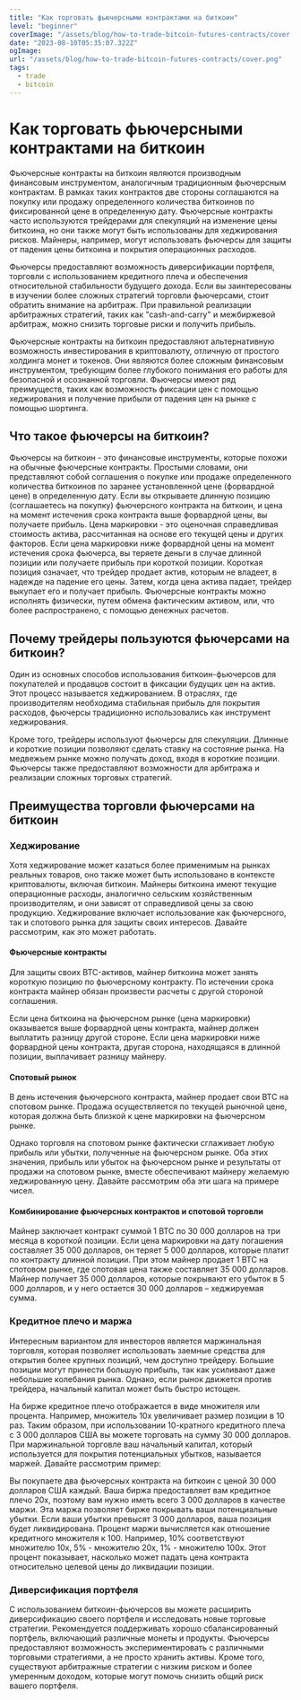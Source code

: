 ```yaml
---
title: "Как торговать фьючерсными контрактами на биткоин"
level: "beginner"
coverImage: "/assets/blog/how-to-trade-bitcoin-futures-contracts/cover.png"
date: "2023-08-10T05:35:07.322Z"
ogImage:
url: "/assets/blog/how-to-trade-bitcoin-futures-contracts/cover.png"
tags:
  - trade
  - bitcoin
---
```


# Как торговать фьючерсными контрактами на биткоин

Фьючерсные контракты на биткоин являются производным финансовым инструментом, аналогичным традиционным фьючерсным контрактам. В рамках таких контрактов две стороны соглашаются на покупку или продажу определенного количества биткоинов по фиксированной цене в определенную дату. Фьючерсные контракты часто используются трейдерами для спекуляций на изменение цены биткоина, но они также могут быть использованы для хеджирования рисков. Майнеры, например, могут использовать фьючерсы для защиты от падения цены биткоина и покрытия операционных расходов.

Фьючерсы предоставляют возможность диверсификации портфеля, торговли с использованием кредитного плеча и обеспечения относительной стабильности будущего дохода. Если вы заинтересованы в изучении более сложных стратегий торговли фьючерсами, стоит обратить внимание на арбитраж. При правильной реализации арбитражных стратегий, таких как "сash-and-carry" и межбиржевой арбитраж, можно снизить торговые риски и получить прибыль.
  
Фьючерсные контракты на биткоин предоставляют альтернативную возможность инвестирования в криптовалюту, отличную от простого холдинга монет и токенов. Они являются более сложным финансовым инструментом, требующим более глубокого понимания его работы для безопасной и осознанной торговли. Фьючерсы имеют ряд преимуществ, таких как возможность фиксации цен с помощью хеджирования и получение прибыли от падения цен на рынке с помощью шортинга.

## Что такое фьючерсы на биткоин?
Фьючерсы на биткоин - это финансовые инструменты, которые похожи на обычные фьючерсные контракты. Простыми словами, они представляют собой соглашения о покупке или продаже определенного количества биткоинов по заранее установленной цене (форвардной цене) в определенную дату. Если вы открываете длинную позицию (соглашаетесь на покупку) фьючерсного контракта на биткоин, и цена на момент истечения срока контракта выше форвардной цены, вы получаете прибыль. Цена маркировки - это оценочная справедливая стоимость актива, рассчитанная на основе его текущей цены и других факторов. Если цена маркировки ниже форвардной цены на момент истечения срока фьючерса, вы теряете деньги в случае длинной позиции или получаете прибыль при короткой позиции. Короткая позиция означает, что трейдер продает актив, которым не владеет, в надежде на падение его цены. Затем, когда цена актива падает, трейдер выкупает его и получает прибыль. Фьючерсные контракты можно исполнять физически, путем обмена фактическим активом, или, что более распространено, с помощью денежных расчетов.

## Почему трейдеры пользуются фьючерсами на биткоин?
Один из основных способов использования биткоин-фьючерсов для покупателей и продавцов состоит в фиксации будущих цен на актив. Этот процесс называется хеджированием. В отраслях, где производителям необходима стабильная прибыль для покрытия расходов, фьючерсы традиционно использовались как инструмент хеджирования.

Кроме того, трейдеры используют фьючерсы для спекуляции. Длинные и короткие позиции позволяют сделать ставку на состояние рынка. На медвежьем рынке можно получать доход, входя в короткие позиции. Фьючерсы также предоставляют возможности для арбитража и реализации сложных торговых стратегий.

## Преимущества торговли фьючерсами на биткоин
### Хеджирование
Хотя хеджирование может казаться более применимым на рынках реальных товаров, оно также может быть использовано в контексте криптовалюты, включая биткоин. Майнеры биткоина имеют текущие операционные расходы, аналогично сельским хозяйственным производителям, и они зависят от справедливой цены за свою продукцию. Хеджирование включает использование как фьючерсного, так и спотового рынка для защиты своих интересов. Давайте рассмотрим, как это может работать.
#### Фьючерсные контракты
Для защиты своих BTC-активов, майнер биткоина может занять короткую позицию по фьючерсному контракту. По истечении срока контракта майнер обязан произвести расчеты с другой стороной соглашения.

Если цена биткоина на фьючерсном рынке (цена маркировки) оказывается выше форвардной цены контракта, майнер должен выплатить разницу другой стороне. Если цена маркировки ниже форвардной цены контракта, другая сторона, находящаяся в длинной позиции, выплачивает разницу майнеру.
#### Спотовый рынок
В день истечения фьючерсного контракта, майнер продает свои BTC на спотовом рынке. Продажа осуществляется по текущей рыночной цене, которая должна быть близкой к цене маркировки на фьючерсном рынке.

Однако торговля на спотовом рынке фактически сглаживает любую прибыль или убытки, полученные на фьючерсном рынке. Оба этих значения, прибыль или убыток на фьючерсном рынке и результаты от продажи на спотовом рынке, вместе обеспечивают майнеру желаемую хеджированную цену. Давайте рассмотрим оба эти шага на примере чисел.
#### Комбинирование фьючерсных контрактов и спотовой торговли
Майнер заключает контракт суммой 1 BTC по 30 000 долларов на три месяца в короткой позиции. Если цена маркировки на дату погашения составляет 35 000 долларов, он теряет 5 000 долларов, которые платит по контракту длинной позиции. При этом майнер продает 1 BTC на спотовом рынке, где спотовая цена также составляет 35 000 долларов. Майнер получает 35 000 долларов, которые покрывают его убыток в 5 000 долларов, и у него остается 30 000 долларов – хеджируемая сумма.
### Кредитное плечо и маржа
Интересным вариантом для инвесторов является маржинальная торговля, которая позволяет использовать заемные средства для открытия более крупных позиций, чем доступно трейдеру. Большие позиции могут принести большую прибыль, так как усиливают даже небольшие колебания рынка. Однако, если рынок движется против трейдера, начальный капитал может быть быстро истощен.

На бирже кредитное плечо отображается в виде множителя или процента. Например, множитель 10х увеличивает размер позиции в 10 раз. Таким образом, при использовании 10-кратного кредитного плеча с 3 000 долларов США вы можете торговать на сумму 30 000 долларов. При маржинальной торговле ваш начальный капитал, который используется для покрытия потенциальных убытков, называется маржей. Давайте рассмотрим пример:

Вы покупаете два фьючерсных контракта на биткоин с ценой 30 000 долларов США каждый. Ваша биржа предоставляет вам кредитное плечо 20х, поэтому вам нужно иметь всего 3 000 долларов в качестве маржи. Эта маржа позволяет бирже покрывать ваши потенциальные убытки. Если ваши убытки превысят 3 000 долларов, ваша позиция будет ликвидирована. Процент маржи вычисляется как отношение кредитного множителя к 100. Например, 10% соответствуют множителю 10х, 5% - множителю 20х, 1% - множителю 100х. Этот процент показывает, насколько может падать цена контракта относительно целевой цены до ликвидации позиции.

### Диверсификация портфеля
  
С использованием биткоин-фьючерсов вы можете расширить диверсификацию своего портфеля и исследовать новые торговые стратегии. Рекомендуется поддерживать хорошо сбалансированный портфель, включающий различные монеты и продукты. Фьючерсы предоставляют возможность экспериментировать с различными торговыми стратегиями, а не просто хранить активы. Кроме того, существуют арбитражные стратегии с низким риском и более умеренным доходом, которые могут помочь снизить общий риск вашего портфеля.

